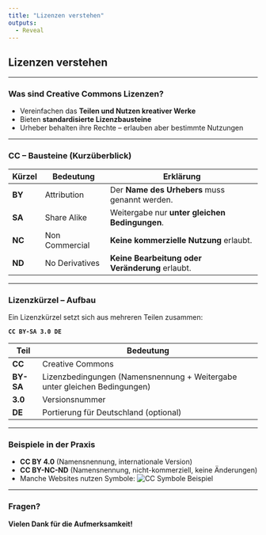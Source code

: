 ```yaml
---
title: "Lizenzen verstehen"
outputs:
  - Reveal
---
```


## Lizenzen verstehen

---

### Was sind Creative Commons Lizenzen?

- Vereinfachen das **Teilen und Nutzen kreativer Werke**
- Bieten **standardisierte Lizenzbausteine**
- Urheber behalten ihre Rechte – erlauben aber bestimmte Nutzungen

---

### CC – Bausteine (Kurzüberblick)

| Kürzel | Bedeutung | Erklärung |
|--------|------------|------------|
| **BY** | Attribution | Der **Name des Urhebers** muss genannt werden. |
| **SA** | Share Alike | Weitergabe nur **unter gleichen Bedingungen**. |
| **NC** | Non Commercial | **Keine kommerzielle Nutzung** erlaubt. |
| **ND** | No Derivatives | **Keine Bearbeitung oder Veränderung** erlaubt. |

---

### Lizenzkürzel – Aufbau

Ein Lizenzkürzel setzt sich aus mehreren Teilen zusammen:

**`CC BY-SA 3.0 DE`**

| Teil | Bedeutung |
|------|------------|
| **CC** | Creative Commons |
| **BY-SA** | Lizenzbedingungen (Namensnennung + Weitergabe unter gleichen Bedingungen) |
| **3.0** | Versionsnummer |
| **DE** | Portierung für Deutschland (optional) |

---

### Beispiele in der Praxis

- **CC BY 4.0** (Namensnennung, internationale Version)
- **CC BY-NC-ND** (Namensnennung, nicht-kommerziell, keine Änderungen)
- Manche Websites nutzen Symbole: ![CC Symbole Beispiel](https://mirrors.creativecommons.org/presskit/icons/cc.svg)

---

### Fragen?

**Vielen Dank für die Aufmerksamkeit!**

